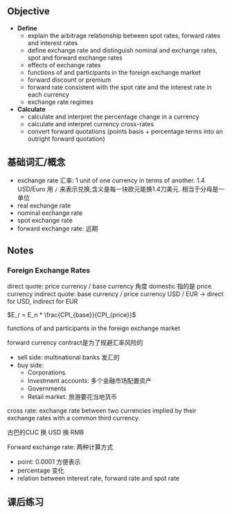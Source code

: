 ## Objective 

* **Define**
  * explain the arbitrage relationship between spot rates, forward rates and interest rates
  * define exchange rate and distinguish nominal and exchange rates, spot and forward exchange rates
  * effects of exchange rates
  * functions of and participants in the foreign exchange market 
  * forward discount or premium 
  * forward rate consistent with the spot rate and the interest rate in each currency 
  * exchange rate regimes 
* **Calculate**
  * calculate and interpret the percentage change in a currency 
  * calculate and interpret currency cross-rates
  * convert forward quotations (points basis + percentage terms into an outright forward quotation)

## 基础词汇/概念
* exchange rate 汇率: 1 unit of one currency in terms of another.  1.4 USD/Euro 用 `/` 来表示兑换,含义是每一块欧元能换1.4刀美元. 相当于分母是一单位
* real exchange rate
* nominal exchange rate
* spot exchange rate
* forward exchange rate: 远期 

## Notes

### Foreign Exchange Rates
direct quote: price currency / base currency 角度 domestic 指的是 price currency
indirect quote: base currency / price currency 
USD / EUR -> direct for USD, indirect for EUR 

$E_r = E_n * \frac{CPI_{base}}{CPI_{price}}$

functions of and participants in the foreign exchange market

forward currency contract是为了规避汇率风险的


* sell side: multinational banks 发汇的
* buy side: 
    * Corporations
    * Investment accounts: 多个金融市场配置资产
    * Governments
    * Retail market: 旅游要花当地货币 


cross rate: exchange rate between two currencies implied by their exchange rates with a common third currency. 

古巴的CUC 换 USD 换 RMB

Forward exchange rate: 两种计算方式
* point: 0.0001 方便表示
* percentage 变化
* relation between interest rate, forward rate and spot rate 


## 课后练习
